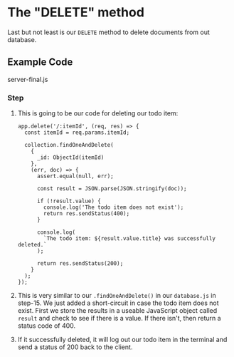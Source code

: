# The "DELETE" method

Last but not least is our `DELETE` method to delete documents from out database.

## Example Code

server-final.js

### Step

1.  This is going to be our code for deleting our todo item:

    ```
    app.delete('/:itemId', (req, res) => {
      const itemId = req.params.itemId;

      collection.findOneAndDelete(
        {
          _id: ObjectId(itemId)
        },
        (err, doc) => {
          assert.equal(null, err);

          const result = JSON.parse(JSON.stringify(doc));

          if (!result.value) {
            console.log('The todo item does not exist');
            return res.sendStatus(400);
          }

          console.log(
            `The todo item: ${result.value.title} was successfully deleted.`
          );

          return res.sendStatus(200);
        }
      );
    });
    ```

2.  This is very similar to our `.findOneAndDelete()` in our `database.js` in step-15. We just added a short-circuit in case the todo item does not exist. First we store the results in a useable JavaScript object called `result` and check to see if there is a value. If there isn't, then return a status code of 400.

3.  If it successfully deleted, it will log out our todo item in the terminal and send a status of 200 back to the client.

